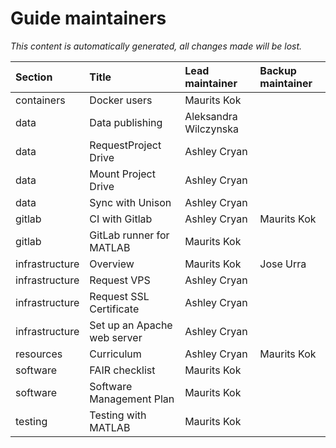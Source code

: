 # Guide maintainers 

_This content is automatically generated, all changes made will be lost._ 

| Section        | Title                       | Lead maintainer       | Backup maintainer   |
|:---------------|:----------------------------|:----------------------|:--------------------|
| containers     | Docker users                | Maurits Kok           |                     |
| data           | Data publishing             | Aleksandra Wilczynska |                     |
| data           | RequestProject Drive        | Ashley Cryan          |                     |
| data           | Mount Project Drive         | Ashley Cryan          |                     |
| data           | Sync with Unison            | Ashley Cryan          |                     |
| gitlab         | CI with Gitlab              | Ashley Cryan          | Maurits Kok         |
| gitlab         | GitLab runner for MATLAB    | Maurits Kok           |                     |
| infrastructure | Overview                    | Maurits Kok           | Jose Urra           |
| infrastructure | Request VPS                 | Ashley Cryan          |                     |
| infrastructure | Request SSL Certificate     | Ashley Cryan          |                     |
| infrastructure | Set up an Apache web server | Ashley Cryan          |                     |
| resources      | Curriculum                  | Ashley Cryan          | Maurits Kok         |
| software       | FAIR checklist              | Maurits Kok           |                     |
| software       | Software Management Plan    | Maurits Kok           |                     |
| testing        | Testing with MATLAB         | Maurits Kok           |                     |